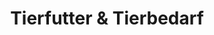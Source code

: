 ---
layout: rubric
title: Tierfutter & Tierbedarf
headline: "Die besten Online-Shops für artgerechtes Tierfutter und umweltfreundliche Tierbedarfsprodukte"
shortDescription: "Die besten Online-Shops für artgerechtes Tierfutter und umweltfreundliche Tierbedarfsprodukte"
description: ""
---